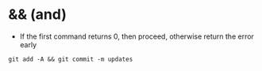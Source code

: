 # && (and)

- If the first command returns 0, then proceed, otherwise return the error early

```shell
git add -A && git commit -m updates
```
